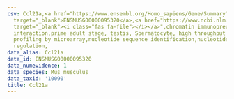```yaml
---
csv: Ccl21a,<a href="https://www.ensembl.org/Homo_sapiens/Gene/Summary?db=core;g=ENSMUSG00000095320"
  target="_blank">ENSMUSG00000095320</a>,<a href="https://www.ncbi.nlm.nih.gov/pubmed/23834426"
  target="_blank"><i class="fas fa-file"></i></a>",chromatin immunoprecipitation assay,direct
  interaction,prime adult stage, testis, Spermatocyte, high throughput transcription
  profiling by microarray,nucleotide sequence identification,nucleotide sequence identification,transcriptional
  regulation,
data_alias: Ccl21a
data_id: ENSMUSG00000095320
data_numevidence: 1
data_species: Mus musculus
data_taxid: '10090'
title: Ccl21a
---
```

